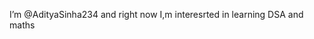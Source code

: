 I’m @AdityaSinha234 and right now
I,m interesrted in learning DSA and maths
<!---
AdityaSinha234/AdityaSinha234 is a ✨ special ✨ repository because its `README.md` (this file) appears on your GitHub profile.
You can click the Preview link to take a look at your changes.
--->
